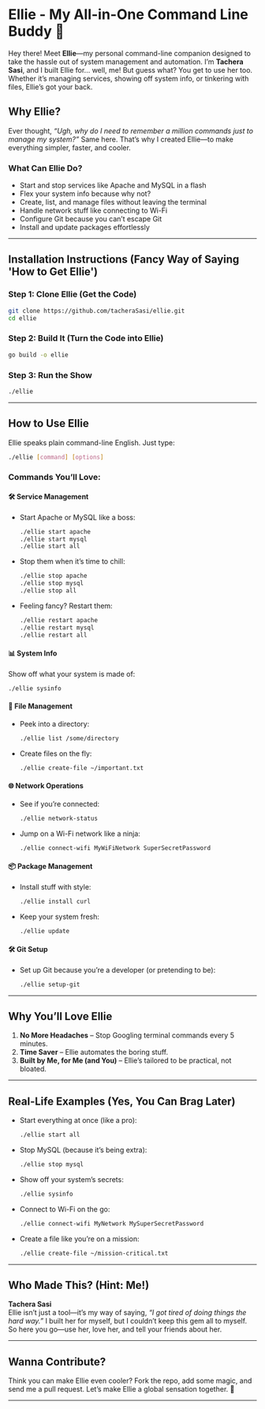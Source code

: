 # Ellie - My All-in-One Command Line Buddy 🚀

Hey there! Meet **Ellie**—my personal command-line companion designed to take the hassle out of system management and automation. I’m **Tachera Sasi**, and I built Ellie for... well, me! But guess what? You get to use her too. Whether it’s managing services, showing off system info, or tinkering with files, Ellie’s got your back.

## Why Ellie?

Ever thought, *“Ugh, why do I need to remember a million commands just to manage my system?”* Same here. That’s why I created Ellie—to make everything simpler, faster, and cooler.

### What Can Ellie Do?
- Start and stop services like Apache and MySQL in a flash
- Flex your system info because why not?
- Create, list, and manage files without leaving the terminal
- Handle network stuff like connecting to Wi-Fi
- Configure Git because you can’t escape Git
- Install and update packages effortlessly  

---

## Installation Instructions (Fancy Way of Saying 'How to Get Ellie')

### Step 1: Clone Ellie (Get the Code)
```bash
git clone https://github.com/tacheraSasi/ellie.git
cd ellie
```

### Step 2: Build It (Turn the Code into Ellie)
```bash
go build -o ellie
```

### Step 3: Run the Show
```bash
./ellie
```

---

## How to Use Ellie

Ellie speaks plain command-line English. Just type:
```bash
./ellie [command] [options]
```

### Commands You’ll Love:

#### 🛠️ Service Management
- Start Apache or MySQL like a boss:
  ```bash
  ./ellie start apache
  ./ellie start mysql
  ./ellie start all
  ```

- Stop them when it’s time to chill:
  ```bash
  ./ellie stop apache
  ./ellie stop mysql
  ./ellie stop all
  ```

- Feeling fancy? Restart them:
  ```bash
  ./ellie restart apache
  ./ellie restart mysql
  ./ellie restart all
  ```

#### 📊 System Info
Show off what your system is made of:
```bash
./ellie sysinfo
```

#### 📁 File Management
- Peek into a directory:
  ```bash
  ./ellie list /some/directory
  ```

- Create files on the fly:
  ```bash
  ./ellie create-file ~/important.txt
  ```

#### 🌐 Network Operations
- See if you’re connected:
  ```bash
  ./ellie network-status
  ```

- Jump on a Wi-Fi network like a ninja:
  ```bash
  ./ellie connect-wifi MyWiFiNetwork SuperSecretPassword
  ```

#### 📦 Package Management
- Install stuff with style:
  ```bash
  ./ellie install curl
  ```

- Keep your system fresh:
  ```bash
  ./ellie update
  ```

#### 🛠️ Git Setup
- Set up Git because you’re a developer (or pretending to be):
  ```bash
  ./ellie setup-git
  ```

---

## Why You’ll Love Ellie

1. **No More Headaches** – Stop Googling terminal commands every 5 minutes.
2. **Time Saver** – Ellie automates the boring stuff.
3. **Built by Me, for Me (and You)** – Ellie’s tailored to be practical, not bloated.

---

## Real-Life Examples (Yes, You Can Brag Later)

- Start everything at once (like a pro):
  ```bash
  ./ellie start all
  ```

- Stop MySQL (because it’s being extra):
  ```bash
  ./ellie stop mysql
  ```

- Show off your system’s secrets:
  ```bash
  ./ellie sysinfo
  ```

- Connect to Wi-Fi on the go:
  ```bash
  ./ellie connect-wifi MyNetwork MySuperSecretPassword
  ```

- Create a file like you’re on a mission:
  ```bash
  ./ellie create-file ~/mission-critical.txt
  ```

---

## Who Made This? (Hint: Me!)  
**Tachera Sasi**  
Ellie isn’t just a tool—it’s my way of saying, *“I got tired of doing things the hard way.”* I built her for myself, but I couldn’t keep this gem all to myself. So here you go—use her, love her, and tell your friends about her.

---

## Wanna Contribute?
Think you can make Ellie even cooler? Fork the repo, add some magic, and send me a pull request. Let’s make Ellie a global sensation together. 🌟

---
